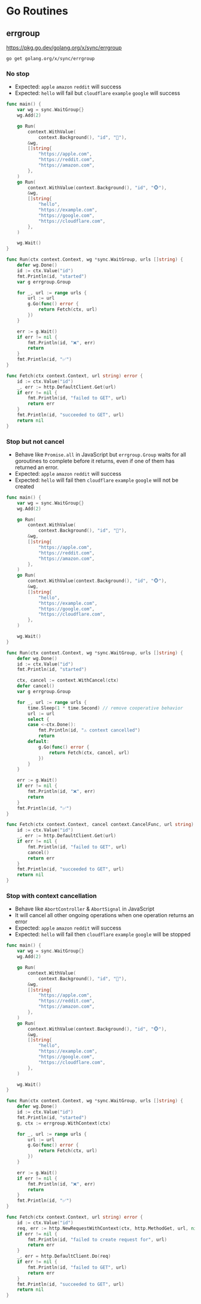# Go Routines

## errgroup

https://pkg.go.dev/golang.org/x/sync/errgroup

```shell
go get golang.org/x/sync/errgroup
```

### No stop

* Expected: `apple` `amazon` `reddit` will success
* Expected: `hello` will fail but `cloudflare` `example` `google` will success

```go
func main() {
    var wg = sync.WaitGroup{}
    wg.Add(2)

    go Run(
        context.WithValue(
            context.Background(), "id", "🦊"),
        &wg,
        []string{
            "https://apple.com",
            "https://reddit.com",
            "https://amazon.com",
        },
    )
    go Run(
        context.WithValue(context.Background(), "id", "🐵"),
        &wg,
        []string{
            "hello",
            "https://example.com",
            "https://google.com",
            "https://cloudflare.com",
        },
    )

    wg.Wait()
}

func Run(ctx context.Context, wg *sync.WaitGroup, urls []string) {
    defer wg.Done()
    id := ctx.Value("id")
    fmt.Println(id, "started")
    var g errgroup.Group

    for _, url := range urls {
        url := url
        g.Go(func() error {
            return Fetch(ctx, url)
        })
    }

    err := g.Wait()
    if err != nil {
        fmt.Println(id, "❌", err)
        return
    }
    fmt.Println(id, "✅")
}

func Fetch(ctx context.Context, url string) error {
    id := ctx.Value("id")
    _, err := http.DefaultClient.Get(url)
    if err != nil {
        fmt.Println(id, "failed to GET", url)
        return err
    }
    fmt.Println(id, "succeeded to GET", url)
    return nil
}

```

### Stop but not cancel

* Behave like `Promise.all` in JavaScript but `errgroup.Group` waits for all goroutines to complete before it returns, even if one of them has returned an error.
* Expected: `apple` `amazon` `reddit` will success
* Expected: `hello` will fail then `cloudflare` `example` `google` will not be created

```go
func main() {
    var wg = sync.WaitGroup{}
    wg.Add(2)

    go Run(
        context.WithValue(
            context.Background(), "id", "🦊"),
        &wg,
        []string{
            "https://apple.com",
            "https://reddit.com",
            "https://amazon.com",
        },
    )
    go Run(
        context.WithValue(context.Background(), "id", "🐵"),
        &wg,
        []string{
            "hello",
            "https://example.com",
            "https://google.com",
            "https://cloudflare.com",
        },
    )

    wg.Wait()
}

func Run(ctx context.Context, wg *sync.WaitGroup, urls []string) {
    defer wg.Done()
    id := ctx.Value("id")
    fmt.Println(id, "started")

    ctx, cancel := context.WithCancel(ctx)
    defer cancel()
    var g errgroup.Group

    for _, url := range urls {
        time.Sleep(1 * time.Second) // remove cooperative behavior
        url := url
        select {
        case <-ctx.Done():
            fmt.Println(id, "⚠️ context cancelled")
            return
        default:
            g.Go(func() error {
                return Fetch(ctx, cancel, url)
            })
        }
    }

    err := g.Wait()
    if err != nil {
        fmt.Println(id, "❌", err)
        return
    }
    fmt.Println(id, "✅")
}

func Fetch(ctx context.Context, cancel context.CancelFunc, url string) error {
    id := ctx.Value("id")
    _, err := http.DefaultClient.Get(url)
    if err != nil {
        fmt.Println(id, "failed to GET", url)
        cancel()
        return err
    }
    fmt.Println(id, "succeeded to GET", url)
    return nil
}
```

### Stop with context cancellation

* Behave like `AbortController` & `AbortSignal` in JavaScript
* It will cancel all other ongoing operations when one operation returns an error
* Expected: `apple` `amazon` `reddit` will success
* Expected: `hello` will fail then `cloudflare` `example` `google` will be stopped

```go
func main() {
    var wg = sync.WaitGroup{}
    wg.Add(2)

    go Run(
        context.WithValue(
            context.Background(), "id", "🦊"),
        &wg,
        []string{
            "https://apple.com",
            "https://reddit.com",
            "https://amazon.com",
        },
    )
    go Run(
        context.WithValue(context.Background(), "id", "🐵"),
        &wg,
        []string{
            "hello",
            "https://example.com",
            "https://google.com",
            "https://cloudflare.com",
        },
    )

    wg.Wait()
}

func Run(ctx context.Context, wg *sync.WaitGroup, urls []string) {
    defer wg.Done()
    id := ctx.Value("id")
    fmt.Println(id, "started")
    g, ctx := errgroup.WithContext(ctx)

    for _, url := range urls {
        url := url
        g.Go(func() error {
            return Fetch(ctx, url)
        })
    }

    err := g.Wait()
    if err != nil {
        fmt.Println(id, "❌", err)
        return
    }
    fmt.Println(id, "✅")
}

func Fetch(ctx context.Context, url string) error {
    id := ctx.Value("id")
    req, err := http.NewRequestWithContext(ctx, http.MethodGet, url, nil)
    if err != nil {
        fmt.Println(id, "failed to create request for", url)
        return err
    }
    _, err = http.DefaultClient.Do(req)
    if err != nil {
        fmt.Println(id, "failed to GET", url)
        return err
    }
    fmt.Println(id, "succeeded to GET", url)
    return nil
}
```
